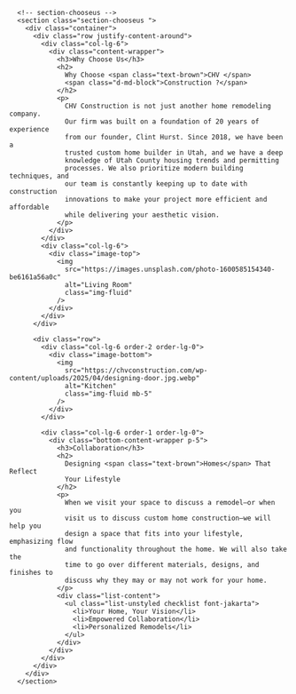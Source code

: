       <!-- section-chooseus -->
      <section class="section-chooseus ">
        <div class="container">
          <div class="row justify-content-around">
            <div class="col-lg-6">
              <div class="content-wrapper">
                <h3>Why Choose Us</h3>
                <h2>
                  Why Choose <span class="text-brown">CHV </span>
                  <span class="d-md-block">Construction ?</span>
                </h2>
                <p>
                  CHV Construction is not just another home remodeling company.
                  Our firm was built on a foundation of 20 years of experience
                  from our founder, Clint Hurst. Since 2018, we have been a
                  trusted custom home builder in Utah, and we have a deep
                  knowledge of Utah County housing trends and permitting
                  processes. We also prioritize modern building techniques, and
                  our team is constantly keeping up to date with construction
                  innovations to make your project more efficient and affordable
                  while delivering your aesthetic vision.
                </p>
              </div>
            </div>
            <div class="col-lg-6">
              <div class="image-top">
                <img
                  src="https://images.unsplash.com/photo-1600585154340-be6161a56a0c"
                  alt="Living Room"
                  class="img-fluid"
                />
              </div>
            </div>
          </div>

          <div class="row">
            <div class="col-lg-6 order-2 order-lg-0">
              <div class="image-bottom">
                <img
                  src="https://chvconstruction.com/wp-content/uploads/2025/04/designing-door.jpg.webp"
                  alt="Kitchen"
                  class="img-fluid mb-5"
                />
              </div>
            </div>

            <div class="col-lg-6 order-1 order-lg-0">
              <div class="bottom-content-wrapper p-5">
                <h3>Collaboration</h3>
                <h2>
                  Designing <span class="text-brown">Homes</span> That Reflect
                  Your Lifestyle
                </h2>
                <p>
                  When we visit your space to discuss a remodel—or when you
                  visit us to discuss custom home construction—we will help you
                  design a space that fits into your lifestyle, emphasizing flow
                  and functionality throughout the home. We will also take the
                  time to go over different materials, designs, and finishes to
                  discuss why they may or may not work for your home.
                </p>
                <div class="list-content">
                  <ul class="list-unstyled checklist font-jakarta">
                    <li>Your Home, Your Vision</li>
                    <li>Empowered Collaboration</li>
                    <li>Personalized Remodels</li>
                  </ul>
                </div>
              </div>
            </div>
          </div>
        </div>
      </section>